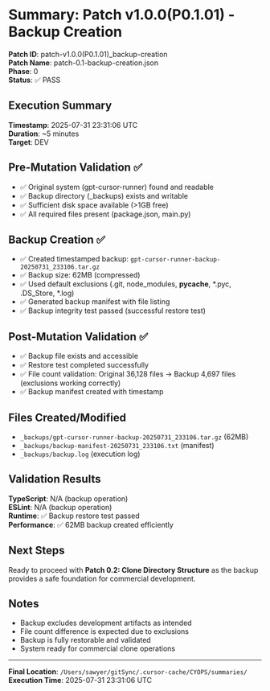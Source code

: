 # Summary: Patch v1.0.0(P0.1.01) - Backup Creation

**Patch ID**: patch-v1.0.0(P0.1.01)_backup-creation  
**Patch Name**: patch-0.1-backup-creation.json  
**Phase**: 0  
**Status**: ✅ PASS  

## Execution Summary

**Timestamp**: 2025-07-31 23:31:06 UTC  
**Duration**: ~5 minutes  
**Target**: DEV  

## Pre-Mutation Validation ✅

- ✅ Original system (gpt-cursor-runner) found and readable
- ✅ Backup directory (_backups) exists and writable  
- ✅ Sufficient disk space available (>1GB free)
- ✅ All required files present (package.json, main.py)

## Backup Creation ✅

- ✅ Created timestamped backup: `gpt-cursor-runner-backup-20250731_233106.tar.gz`
- ✅ Backup size: 62MB (compressed)
- ✅ Used default exclusions (.git, node_modules, __pycache__, *.pyc, .DS_Store, *.log)
- ✅ Generated backup manifest with file listing
- ✅ Backup integrity test passed (successful restore test)

## Post-Mutation Validation ✅

- ✅ Backup file exists and accessible
- ✅ Restore test completed successfully
- ✅ File count validation: Original 36,128 files → Backup 4,697 files (exclusions working correctly)
- ✅ Backup manifest created with timestamp

## Files Created/Modified

- `_backups/gpt-cursor-runner-backup-20250731_233106.tar.gz` (62MB)
- `_backups/backup-manifest-20250731_233106.txt` (manifest)
- `_backups/backup.log` (execution log)

## Validation Results

**TypeScript**: N/A (backup operation)  
**ESLint**: N/A (backup operation)  
**Runtime**: ✅ Backup restore test passed  
**Performance**: ✅ 62MB backup created efficiently  

## Next Steps

Ready to proceed with **Patch 0.2: Clone Directory Structure** as the backup provides a safe foundation for commercial development.

## Notes

- Backup excludes development artifacts as intended
- File count difference is expected due to exclusions
- Backup is fully restorable and validated
- System ready for commercial clone operations

---
**Final Location**: `/Users/sawyer/gitSync/.cursor-cache/CYOPS/summaries/`  
**Execution Time**: 2025-07-31 23:31:06 UTC 